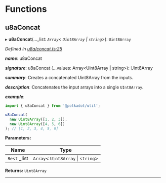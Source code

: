 

# Functions

<a id="u8aconcat"></a>

##  u8aConcat

▸ **u8aConcat**(..._list: *`Array`< `Uint8Array` &#124; `string`>*): `Uint8Array`

*Defined in [u8a/concat.ts:25](https://github.com/polkadot-js/common/blob/f011334/packages/util/src/u8a/concat.ts#L25)*

*__name__*: u8aConcat

*__signature__*: u8aConcat (...values: Array<Uint8Array | string>): Uint8Array

*__summary__*: Creates a concatenated Uint8Array from the inputs.

*__description__*: Concatenates the input arrays into a single `UInt8Array`.

*__example__*:   

```javascript
import { u8aConcat } from '@polkadot/util';

u8aConcat(
  new Uint8Array([1, 2, 3]),
  new Uint8Array([4, 5, 6])
); // [1, 2, 3, 4, 5, 6]
```

**Parameters:**

| Name | Type |
| ------ | ------ |
| `Rest` _list | `Array`< `Uint8Array` &#124; `string`> |

**Returns:** `Uint8Array`

___

